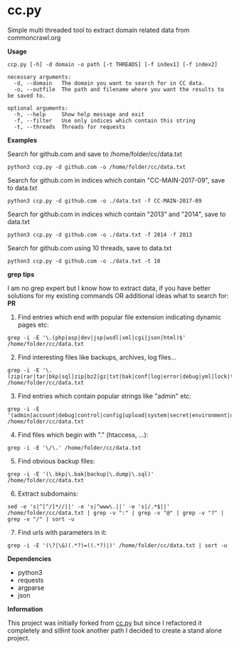 # cc.py
Simple multi threaded tool to extract domain related data from commoncrawl.org

**Usage**
```
ccp.py [-h] -d domain -o path [-t THREADS] [-f index1] [-f index2]

necessary arguments:
  -d, --domain   The domain you want to search for in CC data.
  -o, --outfile  The path and filename where you want the results to be saved to.

optional arguments:
  -h, --help     Show help message and exit
  -f, --filter   Use only indices which contain this string
  -t, --threads  Threads for requests
```

**Examples**

Search for github.com and save to /home/folder/cc/data.txt
```
python3 ccp.py -d github.com -o /home/folder/cc/data.txt
```

Search for github.com in indices which contain "CC-MAIN-2017-09", save to data.txt
```
python3 ccp.py -d github.com -o ./data.txt -f CC-MAIN-2017-09
```

Search for github.com in indices which contain "2013" and "2014", save to data.txt
```
python3 ccp.py -d github.com -o ./data.txt -f 2014 -f 2013
```

Search for github.com using 10 threads, save to data.txt
```
python3 ccp.py -d github.com -o ./data.txt -t 10
```

**grep tips**

I am no grep expert but I know how to extract data, if you have better solutions for my existing commands OR additional ideas what to search for: __PR__

1. Find entries which end with popular file extension indicating dynamic pages etc:
```
grep -i -E '\.(php|asp|dev|jsp|wsdl|xml|cgi|json|html)$' /home/folder/cc/data.txt
```

2. Find interesting files like backups, archives, log files...
```
grep -i -E '\.(zip|rar|tar|bkp|sql|zip|bz2|gz|txt|bak|conf|log|error|debug|yml|lock|template|tpl)$' /home/folder/cc/data.txt
```

3. Find entries which contain popular strings like "admin" etc:
```
grep -i -E '(admin|account|debug|control|config|upload|system|secret|environment|dashboard)$' /home/folder/cc/data.txt
```

4. Find files which begin with "." (htaccess, ...):
```
grep -i -E '\/\.' /home/folder/cc/data.txt
```

5. Find obvious backup files:
```
grep -i -E '(\.bkp|\.bak|backup|\.dump|\.sql)' /home/folder/cc/data.txt
```

6. Extract subdomains:
```
sed -e 's|^[^/]*//||' -e 's|^www\.||' -e 's|/.*$||' /home/folder/cc/data.txt | grep -v ":" | grep -v "@" | grep -v "?" | grep -v "/" | sort -u
```

7. Find urls with parameters in it:
```
grep -i -E '(\?|\&)(.*?)=((.*?)|)' /home/folder/cc/data.txt | sort -u
```

**Dependencies**
* python3
* requests
* argparse
* json

**Information**

This project was initially forked from [cc.py](https://github.com/si9int/cc.py) but since I refactored it completely and si9int took another path I decided to create a stand alone project.